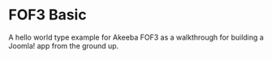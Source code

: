 # FOF3 Basic
A hello world type example for Akeeba FOF3  as a walkthrough for building a Joomla! app from the ground up.
